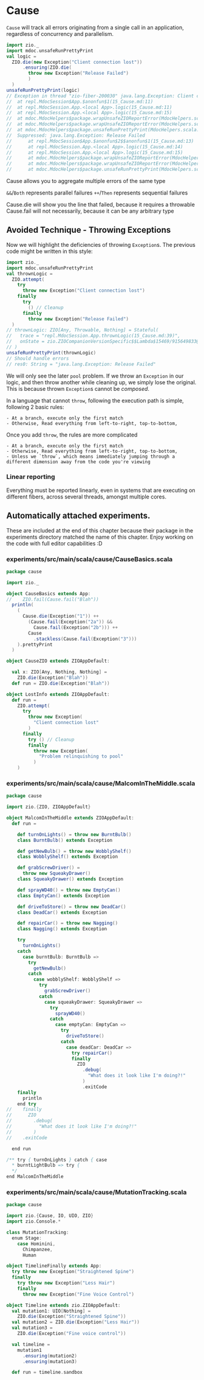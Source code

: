 # Cause

`Cause` will track all errors originating from a single call in an application, regardless of concurrency and parallelism.

```scala
import zio._
import mdoc.unsafeRunPrettyPrint
val logic =
  ZIO.die(new Exception("Client connection lost"))
      .ensuring(ZIO.die(
        throw new Exception("Release Failed")
        )
  )
unsafeRunPrettyPrint(logic)
// Exception in thread "zio-fiber-200030" java.lang.Exception: Client connection lost
// 	at repl.MdocSession$App.$anonfun$1(15_Cause.md:11)
// 	at repl.MdocSession.App.<local App>.logic(15_Cause.md:11)
// 	at repl.MdocSession.App.<local App>.logic(15_Cause.md:15)
// 	at mdoc.MdocHelpers$package.wrapUnsafeZIOReportError(MdocHelpers.scala:80)
// 	at mdoc.MdocHelpers$package.wrapUnsafeZIOReportError(MdocHelpers.scala:93)
// 	at mdoc.MdocHelpers$package.unsafeRunPrettyPrint(MdocHelpers.scala:103)
// 	Suppressed: java.lang.Exception: Release Failed
// 		at repl.MdocSession$App.$anonfun$2$$anonfun$1(15_Cause.md:13)
// 		at repl.MdocSession.App.<local App>.logic(15_Cause.md:14)
// 		at repl.MdocSession.App.<local App>.logic(15_Cause.md:15)
// 		at mdoc.MdocHelpers$package.wrapUnsafeZIOReportError(MdocHelpers.scala:80)
// 		at mdoc.MdocHelpers$package.wrapUnsafeZIOReportError(MdocHelpers.scala:93)
// 		at mdoc.MdocHelpers$package.unsafeRunPrettyPrint(MdocHelpers.scala:103)
```

Cause allows you to aggregate multiple errors of the same type

`&&`/`Both` represents parallel failures
`++`/`Then` represents sequential failures

Cause.die will show you the line that failed, because it requires a throwable
Cause.fail will not necessarily, because it can be any arbitrary type

## Avoided Technique - Throwing Exceptions

Now we will highlight the deficiencies of throwing `Exception`s.
The previous code might be written in this style:

```scala
import zio._
import mdoc.unsafeRunPrettyPrint
val thrownLogic =
  ZIO.attempt(
    try
      throw new Exception("Client connection lost")
    finally
      try 
        () // Cleanup
      finally
        throw new Exception("Release Failed")
  )
// thrownLogic: ZIO[Any, Throwable, Nothing] = Stateful(
//   trace = "repl.MdocSession.App.thrownLogic(15_Cause.md:39)",
//   onState = zio.ZIOCompanionVersionSpecific$$Lambda$15469/915649833@15edca1b
// )
unsafeRunPrettyPrint(thrownLogic)
// Should handle errors
// res0: String = "java.lang.Exception: Release Failed"
```

We will only see the later `pool` problem.
If we throw an `Exception` in our logic, and then throw another while cleaning up, we simply lose the original.
This is because thrown `Exception`s cannot be _composed_.

In a language that cannot `throw`, following the execution path is simple, following 2 basic rules:

    - At a branch, execute only the first match
    - Otherwise, Read everything from left-to-right, top-to-bottom, 

Once you add `throw`, the rules are more complicated

    - At a branch, execute only the first match
    - Otherwise, Read everything from left-to-right, top-to-bottom,
    - Unless we `throw`, which means immediately jumping through a different dimension away from the code you're viewing

### Linear reporting
Everything must be reported linearly, even in systems that are executing on different fibers, across several threads, amongst multiple cores.


## Automatically attached experiments.
 These are included at the end of this
 chapter because their package in the
 experiments directory matched the name
 of this chapter. Enjoy working on the
 code with full editor capabilities :D

 

### experiments/src/main/scala/cause/CauseBasics.scala
```scala
package cause

import zio._

object CauseBasics extends App:
//    ZIO.fail(Cause.fail("Blah"))
  println(
    (
      Cause.die(Exception("1")) ++
        (Cause.fail(Exception("2a")) &&
          Cause.fail(Exception("2b"))) ++
        Cause
          .stackless(Cause.fail(Exception("3")))
    ).prettyPrint
  )

object CauseZIO extends ZIOAppDefault:

  val x: ZIO[Any, Nothing, Nothing] =
    ZIO.die(Exception("Blah"))
  def run = ZIO.die(Exception("Blah"))

object LostInfo extends ZIOAppDefault:
  def run =
    ZIO.attempt(
      try
        throw new Exception(
          "Client connection lost"
        )
      finally
        try () // Cleanup
        finally
          throw new Exception(
            "Problem relinquishing to pool"
          )
    )

```


### experiments/src/main/scala/cause/MalcomInTheMiddle.scala
```scala
package cause

import zio.{ZIO, ZIOAppDefault}

object MalcomInTheMiddle extends ZIOAppDefault:
  def run =

    def turnOnLights() = throw new BurntBulb()
    class BurntBulb() extends Exception

    def getNewBulb() = throw new WobblyShelf()
    class WobblyShelf() extends Exception

    def grabScrewDriver() =
      throw new SqueakyDrawer()
    class SqueakyDrawer() extends Exception

    def sprayWD40() = throw new EmptyCan()
    class EmptyCan() extends Exception

    def driveToStore() = throw new DeadCar()
    class DeadCar() extends Exception

    def repairCar() = throw new Nagging()
    class Nagging() extends Exception

    try
      turnOnLights()
    catch
      case burntBulb: BurntBulb =>
        try
          getNewBulb()
        catch
          case wobblyShelf: WobblyShelf =>
            try
              grabScrewDriver()
            catch
              case squeakyDrawer: SqueakyDrawer =>
                try
                  sprayWD40()
                catch
                  case emptyCan: EmptyCan =>
                    try
                      driveToStore()
                    catch
                      case deadCar: DeadCar =>
                        try repairCar()
                        finally
                          ZIO
                            .debug(
                              "What does it look like I'm doing?!"
                            )
                            .exitCode
    finally
      println
    end try
//    finally
//      ZIO
//        .debug(
//          "What does it look like I'm doing?!"
//        )
//    .exitCode

  end run

/** try { turnOnLights } catch { case
  * burntLightBulb => try {
  */
end MalcomInTheMiddle

```


### experiments/src/main/scala/cause/MutationTracking.scala
```scala
package cause

import zio.{Cause, IO, UIO, ZIO}
import zio.Console.*

class MutationTracking:
  enum Stage:
    case Hominini,
      Chimpanzee,
      Human

object TimelineFinally extends App:
  try throw new Exception("Straightened Spine")
  finally
    try throw new Exception("Less Hair")
    finally
      throw new Exception("Fine Voice Control")

object Timeline extends zio.ZIOAppDefault:
  val mutation1: UIO[Nothing] =
    ZIO.die(Exception("Straightened Spine"))
  val mutation2 = ZIO.die(Exception("Less Hair"))
  val mutation3 =
    ZIO.die(Exception("Fine voice control"))

  val timeline =
    mutation1
      .ensuring(mutation2)
      .ensuring(mutation3)

  def run = timeline.sandbox

```

            